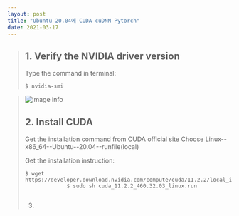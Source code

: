 ```yaml
---
layout: post
title: "Ubuntu 20.04에 CUDA cuDNN Pytorch"
date: 2021-03-17
---
```


> ## 1. Verify the NVIDIA driver version 
> <p>Type the command in terminal:</p>
> <pre><code>$ nvidia-smi
> </code></pre>
 
>   ![image info](./Pictures/gitblog/1.png)
>   
> ## 2. Install CUDA 
>   Get the installation command from CUDA official site 
>   Choose Linux--x86_64--Ubuntu--20.04--runfile(local) 
>   <p>Get the installation instruction:</p>
>   <pre><code>$ wget https://developer.download.nvidia.com/compute/cuda/11.2.2/local_installers/cuda_11.2.2_460.32.03_linux.run
>              $ sudo sh cuda_11.2.2_460.32.03_linux.run
>   </code></pre>
>   
>3. 
